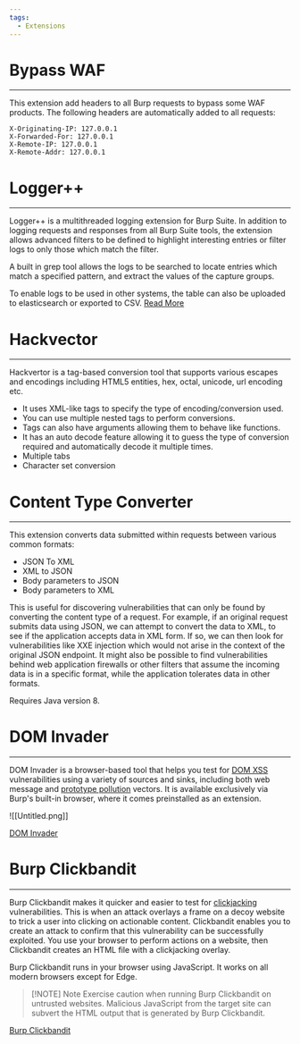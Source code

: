 ```yaml
---
tags:
  - Extensions
---
```

# Bypass WAF

---

This extension add headers to all Burp requests to bypass some WAF products. The following headers are automatically added to all requests:

```
X-Originating-IP: 127.0.0.1
X-Forwarded-For: 127.0.0.1
X-Remote-IP: 127.0.0.1
X-Remote-Addr: 127.0.0.1
```

# **Logger++**

---

Logger++ is a multithreaded logging extension for Burp Suite. In addition to logging requests and responses from all Burp Suite tools, the extension allows advanced filters to be defined to highlight interesting entries or filter logs to only those which match the filter.

A built in grep tool allows the logs to be searched to locate entries which match a specified pattern, and extract the values of the capture groups.

To enable logs to be used in other systems, the table can also be uploaded to elasticsearch or exported to CSV. [Read More](https://portswigger.net/bappstore/470b7057b86f41c396a97903377f3d81)

# Hackvector

---

Hackvertor is a tag-based conversion tool that supports various escapes and encodings including HTML5 entities, hex, octal, unicode, url encoding etc.

- It uses XML-like tags to specify the type of encoding/conversion used.
- You can use multiple nested tags to perform conversions.
- Tags can also have arguments allowing them to behave like functions.
- It has an auto decode feature allowing it to guess the type of conversion required and automatically decode it multiple times.
- Multiple tabs
- Character set conversion

# Content Type Converter

---

This extension converts data submitted within requests between various common formats:

- JSON To XML
- XML to JSON
- Body parameters to JSON
- Body parameters to XML

This is useful for discovering vulnerabilities that can only be found by converting the content type of a request. For example, if an original request submits data using JSON, we can attempt to convert the data to XML, to see if the application accepts data in XML form. If so, we can then look for vulnerabilities like XXE injection which would not arise in the context of the original JSON endpoint. It might also be possible to find vulnerabilities behind web application firewalls or other filters that assume the incoming data is in a specific format, while the application tolerates data in other formats.

Requires Java version 8.

# **DOM Invader**

---

DOM Invader is a browser-based tool that helps you test for [DOM XSS](https://portswigger.net/web-security/cross-site-scripting/dom-based) vulnerabilities using a variety of sources and sinks, including both web message and [prototype pollution](https://portswigger.net/web-security/prototype-pollution) vectors. It is available exclusively via Burp's built-in browser, where it comes preinstalled as an extension.

![[Untitled.png]]

[DOM Invader](https://portswigger.net/burp/documentation/desktop/tools/dom-invader)

# Burp Clickbandit
---

Burp Clickbandit makes it quicker and easier to test for [clickjacking](https://portswigger.net/web-security/clickjacking) vulnerabilities. This is when an attack overlays a frame on a decoy website to trick a user into clicking on actionable content. Clickbandit enables you to create an attack to confirm that this vulnerability can be successfully exploited. You use your browser to perform actions on a website, then Clickbandit creates an HTML file with a clickjacking overlay.

Burp Clickbandit runs in your browser using JavaScript. It works on all modern browsers except for Edge.

> [!NOTE] Note
> Exercise caution when running Burp Clickbandit on untrusted websites. Malicious JavaScript from the target site can subvert the HTML output that is generated by Burp Clickbandit.

[Burp Clickbandit](https://portswigger.net/burp/documentation/desktop/tools/clickbandit)


